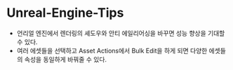 # Unreal-Engine-Tips

* 언리얼 엔진에서 렌더링의 셰도우와 안티 에일리어싱을 바꾸면 성능 향상을 기대할 수 있다.
* 여러 에셋들을 선택하고 Asset Actions에서 Bulk Edit을 하게 되면 다양한 에셋들의 속성을 동일하게 바꿔줄 수 있다.
